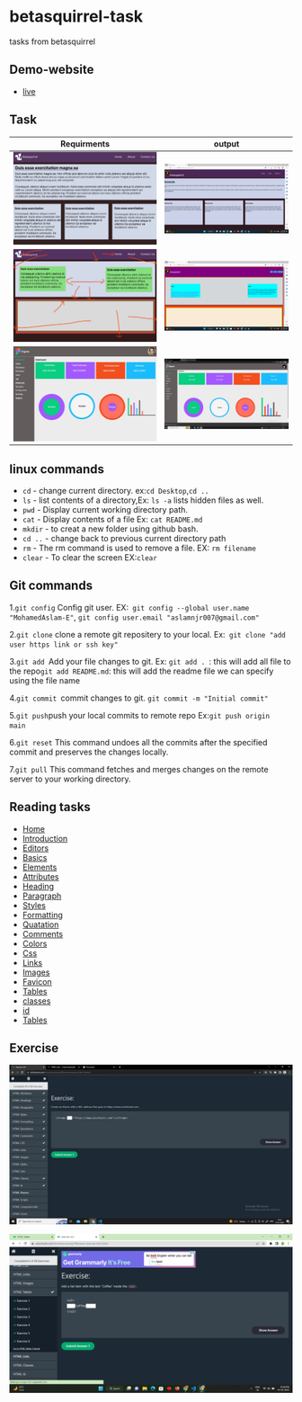 # betasquirrel-task

tasks from betasquirrel

## Demo-website

- [live](https://mohamedaslam-e.github.io/betasquirrel-task/)

## Task

| Requirments                        | output                          |
| ---------------------------------  | --------------------------------|
| ![task-1](images/req/task-1.jpg)   | ![1](images/output/task-1.png)  |
| ![task-2](images/req/task-2.jpg)   | ![2](images/output/task-2.png)  |
| ![task-4](images/req/task-4.jpg)   | ![4](images/output/task-4.jpeg) |

## linux commands

- `cd` - change current directory. ex:`cd Desktop`,`cd ..`
- `ls` - list contents of a directory,Ex: `ls -a` lists hidden files as well.
- `pwd` - Display current working directory path.
- `cat` - Display contents of a file Ex: `cat README.md`
- `mkdir` - to creat a new folder using github bash.
- `cd ..` - change back to previous current directory path
- `rm` - The rm command is used to remove a file. EX: `rm filename`
- `clear` - To clear the screen EX:`clear` 

## Git commands

1.`git config` Config git user. EX:` git config --global user.name "MohamedAslam-E"`, `git config user.email "aslamnjr007@gmail.com"`

2.`git clone` clone a remote git repositery to your local. Ex:` git clone "add user https link or ssh key"`

3.`git add `Add your file changes to git. Ex: `git add . `: this will add all file to the repo` git add README.md `: this will add the readme file we can specify using the file name

4.`git commit `commit changes to git. `git commit -m "Initial commit"`

5.`git push`push your local commits to remote repo Ex:`git push origin   main`

6.`git reset` This command undoes all the commits after the specified commit and preserves the changes locally.

7.`git pull` This command fetches and merges changes on the remote server to your working directory.

## Reading tasks

- [Home](https://www.w3schools.com/html/default.asp)
- [Introduction](https://www.w3schools.com/html/html_intro.asp)
- [Editors](https://www.w3schools.com/html/html_editors.asp)
- [Basics](https://www.w3schools.com/html/html_basic.asp)
- [Elements](https://www.w3schools.com/html/html_elements.asp)
- [Attributes](https://www.w3schools.com/html/html_attributes.asp)
- [Heading](https://www.w3schools.com/html/html_headings.asp)
- [Paragraph](https://www.w3schools.com/html/html_paragraphs.asp)
- [Styles](https://www.w3schools.com/html/html_styles.asp)
- [Formatting](https://www.w3schools.com/html/html_formatting.asp)
- [Quatation](https://www.w3schools.com/html/html_quotation_elements.asp)
- [Comments](https://www.w3schools.com/html/html_comments.asp)
- [Colors](https://www.w3schools.com/html/html_colors.asp)
- [Css](https://www.w3schools.com/html/html_css.asp)
- [Links](https://www.w3schools.com/html/html_links.asp)
- [Images](https://www.w3schools.com/html/html_images.asp)
- [Favicon](https://www.w3schools.com/html/html_favicon.asp)
- [Tables](https://www.w3schools.com/html/html_tables.asp)
- [classes](https://www.w3schools.com/html/html_classes.asp)
- [id](https://www.w3schools.com/html/html_id.asp)
- [Tables](https://www.w3schools.com/html/html_tables.asp)

 ## Exercise

 ![exercise-1](images/output/exercise%20-1.jpeg)

 ![exercise-2](images/output/exercise-2.png)